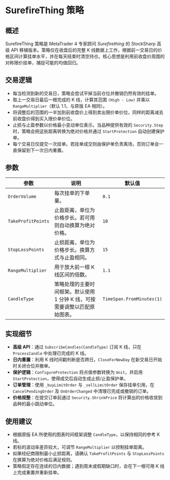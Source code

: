# SurefireThing 策略

## 概述
SurefireThing 策略是 MetaTrader 4 专家顾问 *Surefirething* 的 StockSharp 高级 API 移植版本。策略仅在收盘后的完整 K 线数据上工作，根据前一交易日的价格区间计算挂单水平，并在每天结束时清空持仓。核心思想是利用前收盘价周围的对称限价挂单，捕捉可能的均值回归。

## 交易逻辑
- 每当检测到新的交易日，策略会尝试平掉当前仓位并撤销仍然有效的挂单。
- 取上一交易日最后一根完成的 K 线，计算其范围 `(High - Low)` 并乘以 `RangeMultiplier`（默认 1.1，与原版 EA 相同）。
- 将调整后的范围的一半加到前收盘价上得到卖出限价单价位，同样的距离减去前收盘价得到买入限价单价位。
- 止损与止盈参数以价格最小变动单位表示。当品种提供有效的 `Security.Step` 时，策略会把这些距离转换为绝对价格并通过 `StartProtection` 自动创建保护单。
- 每个交易日仅提交一次挂单。若挂单成交则由保护单负责离场，否则订单会一直保留到下一次日内重置。

## 参数
| 参数 | 说明 | 默认值 |
|------|------|--------|
| `OrderVolume` | 每次挂单的下单量。 | `0.1` |
| `TakeProfitPoints` | 止盈距离，单位为价格步长。若可用则自动换算为绝对价格。 | `10` |
| `StopLossPoints` | 止损距离，单位为价格步长。换算方式与止盈相同。 | `15` |
| `RangeMultiplier` | 用于放大前一根 K 线区间的倍数。 | `1.1` |
| `CandleType` | 策略处理的主要时间框架。默认使用 1 分钟 K 线，可按需要调整以匹配原始图表。 | `TimeSpan.FromMinutes(1)` |

## 实现细节
- **高级 API**：通过 `SubscribeCandles(CandleType)` 订阅 K 线，只在 `ProcessCandle` 中处理已完成的 K 线。
- **日内重置**：利用 K 线时间戳判断是否跨日，`CloseForNewDay` 在新交易日开始时关闭仓位并撤单。
- **保护逻辑**：`ConfigureProtection` 将点值参数转换为 `Unit`，并启用 `StartProtection`，使得成交后自动生成止损/止盈保护单。
- **订单管理**：使用 `_buyLimitOrder` 与 `_sellLimitOrder` 保存挂单引用，在 `CancelPendingOrder` 及 `OnOrderChanged` 中清理已完成或撤销的订单。
- **价格规整**：在提交订单前通过 `Security.ShrinkPrice` 将计算出的价格收敛到品种的最小跳动单位。

## 使用建议
- 根据原版 EA 所使用的图表时间框架调整 `CandleType`，以保持相同的参考 K 线。
- 若标的波动率差异较大，可调节 `RangeMultiplier` 以控制挂单距离。
- 如果经纪商限制最小止损距离，请确认 `TakeProfitPoints` 与 `StopLossPoints` 在换算为绝对价格后满足规则。
- 策略假定存在连续的日内数据；遇到周末或假期缺口时，会在下一根可用 K 线上完成重置并重新挂单。
